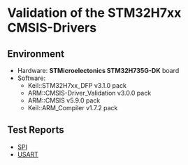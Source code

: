 # Validation of the STM32H7xx CMSIS-Drivers

## Environment
 - Hardware: **STMicroelectonics STM32H735G-DK** board
 - Software:
   - Keil::STM32H7xx_DFP v3.1.0 pack
   - ARM::CMSIS-Driver_Validation v3.0.0 pack
   - ARM::CMSIS v5.9.0 pack
   - Keil::ARM_Compiler v1.7.2 pack

## Test Reports

 - [SPI](./SPI_TestReport.txt) 
 - [USART](./USART_TestReport.txt) 
